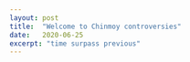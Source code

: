 ```yaml
---
layout: post
title:  "Welcome to Chinmoy controversies"
date:   2020-06-25
excerpt: "time surpass previous"
---
```

